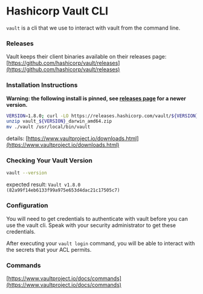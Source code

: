 # Hashicorp Vault CLI

`vault` is a cli that we use to interact with vault from the command line.

### Releases

Vault keeps their client binaries available on their releases page:   
[https://github.com/hashicorp/vault/releases](https://github.com/hashicorp/vault/releases)

### Installation Instructions
**Warning: the following install is pinned, see [releases page](https://github.com/hashicorp/vault/releases) for a newer version.**
```bash
VERSION=1.8.0; curl -LO https://releases.hashicorp.com/vault/${VERSION}/vault_${VERSION}_darwin_amd64.zip
unzip vault_${VERSION}_darwin_amd64.zip
mv ./vault /usr/local/bin/vault
```
details: [https://www.vaultproject.io/downloads.html](https://www.vaultproject.io/downloads.html)

### Checking Your Vault Version

```bash
vault --version
```
expected result: `Vault v1.8.0 (82a99f14eb6133f99a975e653d4dac21c17505c7)`

### Configuration

You will need to get credentials to authenticate with vault before you can use the vault cli. 
Speak with your security administrator to get these credentials.

After executing your `vault login` command, you will be able to interact with the secrets that your ACL permits.

### Commands

[https://www.vaultproject.io/docs/commands](https://www.vaultproject.io/docs/commands)
